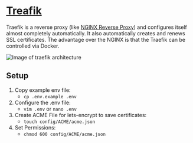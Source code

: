 # [Treafik](https://doc.traefik.io/traefik/)
Traefik is a reverse proxy (like [NGINX Reverse Proxy](https://docs.nginx.com/nginx/admin-guide/web-server/reverse-proxy/)) and configures itself almost completely automatically.
It also automatically creates and renews SSL certificates.
The advantage over the NGINX is that the Traefik can be controlled via Docker.

![Image of traefik architecture](https://doc.traefik.io/traefik/assets/img/traefik-architecture.png)

## Setup
1. Copy example env file:
   - ```cp .env.example .env```
2. Configure the .env file:
   - ```vim .env``` or ```nano .env```
2. Create ACME File for lets-encrypt to save certificates:
   - ```touch config/ACME/acme.json```
3. Set Permissions:
   - ```chmod 600 config/ACME/acme.json```